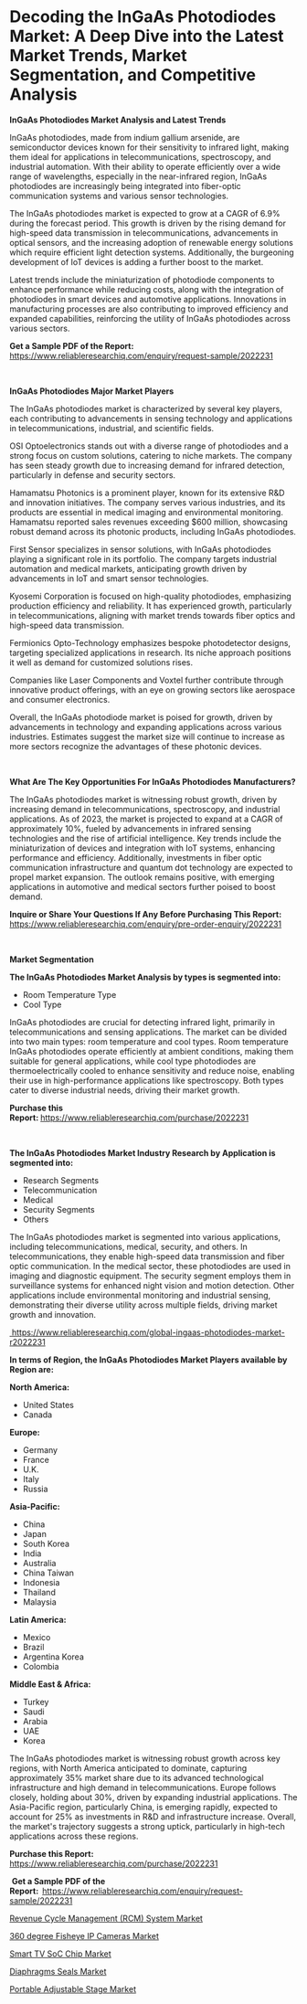 <p><h1>Decoding the InGaAs Photodiodes Market: A Deep Dive into the Latest Market Trends, Market Segmentation, and Competitive Analysis</h1></p><p><strong>InGaAs Photodiodes Market Analysis and Latest Trends</strong></p>
<p><p>InGaAs photodiodes, made from indium gallium arsenide, are semiconductor devices known for their sensitivity to infrared light, making them ideal for applications in telecommunications, spectroscopy, and industrial automation. With their ability to operate efficiently over a wide range of wavelengths, especially in the near-infrared region, InGaAs photodiodes are increasingly being integrated into fiber-optic communication systems and various sensor technologies.</p><p>The InGaAs photodiodes market is expected to grow at a CAGR of 6.9% during the forecast period. This growth is driven by the rising demand for high-speed data transmission in telecommunications, advancements in optical sensors, and the increasing adoption of renewable energy solutions which require efficient light detection systems. Additionally, the burgeoning development of IoT devices is adding a further boost to the market.</p><p>Latest trends include the miniaturization of photodiode components to enhance performance while reducing costs, along with the integration of photodiodes in smart devices and automotive applications. Innovations in manufacturing processes are also contributing to improved efficiency and expanded capabilities, reinforcing the utility of InGaAs photodiodes across various sectors.</p></p>
<p><strong>Get a Sample PDF of the Report:&nbsp;</strong> <a href="https://www.reliableresearchiq.com/enquiry/request-sample/2022231?utm_campaign=100&utm_medium=2&utm_source=Github&utm_content=ia&utm_term=28102024&utm_id=ingaas-photodiodes">https://www.reliableresearchiq.com/enquiry/request-sample/2022231</a></p>
<p>&nbsp;</p>
<p><strong>InGaAs Photodiodes Major Market Players</strong></p>
<p><p>The InGaAs photodiodes market is characterized by several key players, each contributing to advancements in sensing technology and applications in telecommunications, industrial, and scientific fields. </p><p>OSI Optoelectronics stands out with a diverse range of photodiodes and a strong focus on custom solutions, catering to niche markets. The company has seen steady growth due to increasing demand for infrared detection, particularly in defense and security sectors.</p><p>Hamamatsu Photonics is a prominent player, known for its extensive R&D and innovation initiatives. The company serves various industries, and its products are essential in medical imaging and environmental monitoring. Hamamatsu reported sales revenues exceeding $600 million, showcasing robust demand across its photonic products, including InGaAs photodiodes.</p><p>First Sensor specializes in sensor solutions, with InGaAs photodiodes playing a significant role in its portfolio. The company targets industrial automation and medical markets, anticipating growth driven by advancements in IoT and smart sensor technologies.</p><p>Kyosemi Corporation is focused on high-quality photodiodes, emphasizing production efficiency and reliability. It has experienced growth, particularly in telecommunications, aligning with market trends towards fiber optics and high-speed data transmission.</p><p>Fermionics Opto-Technology emphasizes bespoke photodetector designs, targeting specialized applications in research. Its niche approach positions it well as demand for customized solutions rises.</p><p>Companies like Laser Components and Voxtel further contribute through innovative product offerings, with an eye on growing sectors like aerospace and consumer electronics.</p><p>Overall, the InGaAs photodiode market is poised for growth, driven by advancements in technology and expanding applications across various industries. Estimates suggest the market size will continue to increase as more sectors recognize the advantages of these photonic devices.</p></p>
<p>&nbsp;</p>
<p><strong>What Are The Key Opportunities For InGaAs Photodiodes Manufacturers?</strong></p>
<p><p>The InGaAs photodiodes market is witnessing robust growth, driven by increasing demand in telecommunications, spectroscopy, and industrial applications. As of 2023, the market is projected to expand at a CAGR of approximately 10%, fueled by advancements in infrared sensing technologies and the rise of artificial intelligence. Key trends include the miniaturization of devices and integration with IoT systems, enhancing performance and efficiency. Additionally, investments in fiber optic communication infrastructure and quantum dot technology are expected to propel market expansion. The outlook remains positive, with emerging applications in automotive and medical sectors further poised to boost demand.</p></p>
<p><strong>Inquire or Share Your Questions If Any Before Purchasing This Report:</strong> <a href="https://www.reliableresearchiq.com/enquiry/pre-order-enquiry/2022231?utm_campaign=100&utm_medium=2&utm_source=Github&utm_content=ia&utm_term=28102024&utm_id=ingaas-photodiodes">https://www.reliableresearchiq.com/enquiry/pre-order-enquiry/2022231</a></p>
<p>&nbsp;</p>
<p><strong>Market Segmentation</strong></p>
<p><strong>The InGaAs Photodiodes Market Analysis by types is segmented into:</strong></p>
<p><ul><li>Room Temperature Type</li><li>Cool Type</li></ul></p>
<p><p>InGaAs photodiodes are crucial for detecting infrared light, primarily in telecommunications and sensing applications. The market can be divided into two main types: room temperature and cool types. Room temperature InGaAs photodiodes operate efficiently at ambient conditions, making them suitable for general applications, while cool type photodiodes are thermoelectrically cooled to enhance sensitivity and reduce noise, enabling their use in high-performance applications like spectroscopy. Both types cater to diverse industrial needs, driving their market growth.</p></p>
<p><strong>Purchase this Report:&nbsp;</strong><a href="https://www.reliableresearchiq.com/purchase/2022231?utm_campaign=100&utm_medium=2&utm_source=Github&utm_content=ia&utm_term=28102024&utm_id=ingaas-photodiodes">https://www.reliableresearchiq.com/purchase/2022231</a></p>
<p>&nbsp;</p>
<p><strong>The InGaAs Photodiodes Market Industry Research by Application is segmented into:</strong></p>
<p><ul><li>Research Segments</li><li>Telecommunication</li><li>Medical</li><li>Security Segments</li><li>Others</li></ul></p>
<p><p>The InGaAs photodiodes market is segmented into various applications, including telecommunications, medical, security, and others. In telecommunications, they enable high-speed data transmission and fiber optic communication. In the medical sector, these photodiodes are used in imaging and diagnostic equipment. The security segment employs them in surveillance systems for enhanced night vision and motion detection. Other applications include environmental monitoring and industrial sensing, demonstrating their diverse utility across multiple fields, driving market growth and innovation.</p></p>
<p><a href="https://www.reliableresearchiq.com/global-ingaas-photodiodes-market-r2022231?utm_campaign=100&utm_medium=2&utm_source=Github&utm_content=ia&utm_term=28102024&utm_id=ingaas-photodiodes">&nbsp;https://www.reliableresearchiq.com/global-ingaas-photodiodes-market-r2022231</a></p>
<p><strong>In terms of Region, the InGaAs Photodiodes Market Players available by Region are:</strong></p>
<p>
    <p> <strong> North America: </strong>
        <ul>
            <li>United States</li>
            <li>Canada</li>
        </ul>
        </p> 
    <p> <strong> Europe: </strong>
        <ul>
            <li>Germany</li>
            <li>France</li>
            <li>U.K.</li>
            <li>Italy</li>
            <li>Russia</li>
        </ul>
        </p> 
    <p> <strong> Asia-Pacific: </strong>
        <ul>
            <li>China</li>
            <li>Japan</li>
            <li>South Korea</li>
            <li>India</li>
            <li>Australia</li>
            <li>China Taiwan</li>
            <li>Indonesia</li>
            <li>Thailand</li>
            <li>Malaysia</li>
        </ul>
        </p> 
    <p> <strong> Latin America: </strong>
        <ul>
            <li>Mexico</li>
            <li>Brazil</li>
            <li>Argentina Korea</li>
            <li>Colombia</li>
        </ul>
        </p> 
    <p> <strong> Middle East & Africa: </strong>
        <ul>
            <li>Turkey</li>
            <li>Saudi</li>
            <li>Arabia</li>
            <li>UAE</li>
            <li>Korea</li>
        </ul>
    </p>
    </p>
<p><p>The InGaAs photodiodes market is witnessing robust growth across key regions, with North America anticipated to dominate, capturing approximately 35% market share due to its advanced technological infrastructure and high demand in telecommunications. Europe follows closely, holding about 30%, driven by expanding industrial applications. The Asia-Pacific region, particularly China, is emerging rapidly, expected to account for 25% as investments in R&D and infrastructure increase. Overall, the market's trajectory suggests a strong uptick, particularly in high-tech applications across these regions.</p></p>
<p><strong>Purchase this Report: </strong><a href="https://www.reliableresearchiq.com/purchase/2022231?utm_campaign=100&utm_medium=2&utm_source=Github&utm_content=ia&utm_term=28102024&utm_id=ingaas-photodiodes">https://www.reliableresearchiq.com/purchase/2022231</a></p>
<p>&nbsp;<strong>Get a Sample PDF of the Report:&nbsp;&nbsp;</strong><a href="https://www.reliableresearchiq.com/enquiry/request-sample/2022231?utm_campaign=100&utm_medium=2&utm_source=Github&utm_content=ia&utm_term=28102024&utm_id=ingaas-photodiodes">https://www.reliableresearchiq.com/enquiry/request-sample/2022231</a></p>
<p><strong></strong></p>
<p><p><a href="https://www.linkedin.com/pulse/unlocking-growth-potential-strategic-analysis-revenue-cycle-qerwc?utm_campaign=100&utm_medium=2&utm_source=Github&utm_content=ia&utm_term=28102024&utm_id=ingaas-photodiodes">Revenue Cycle Management (RCM) System Market</a></p><p><a href="https://github.com/maximinauago/Market-Research-Report-List-1/blob/main/360-degree-fisheye-ip-cameras-market.md?utm_campaign=100&utm_medium=2&utm_source=Github&utm_content=ia&utm_term=28102024&utm_id=ingaas-photodiodes">360 degree Fisheye IP Cameras Market</a></p><p><a href="https://github.com/nifongekclosebn1/Market-Research-Report-List-1/blob/main/smart-tv-soc-chip-market.md?utm_campaign=100&utm_medium=2&utm_source=Github&utm_content=ia&utm_term=28102024&utm_id=ingaas-photodiodes">Smart TV SoC Chip Market</a></p><p><a href="https://issuu.com/reportprime-2/docs/diaphragms-seals-market-size-2030.p_e005127c67df13?utm_campaign=100&utm_medium=2&utm_source=Github&utm_content=ia&utm_term=28102024&utm_id=ingaas-photodiodes">Diaphragms Seals Market</a></p><p><a href="https://issuu.com/reportprime-2/docs/portable-adjustable-stage-market-si_07c0e5bc5f521e?utm_campaign=100&utm_medium=2&utm_source=Github&utm_content=ia&utm_term=28102024&utm_id=ingaas-photodiodes">Portable Adjustable Stage Market</a></p></p>